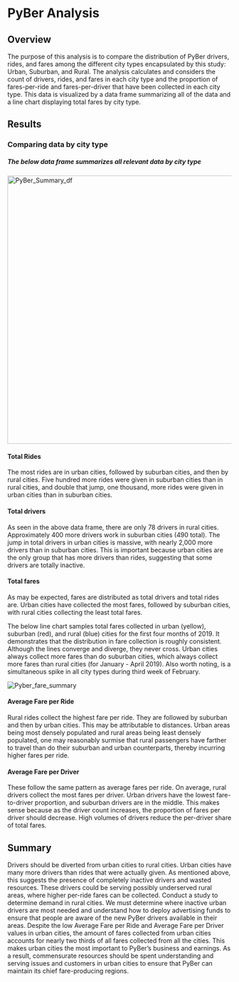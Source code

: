 # PyBer Analysis

## Overview
The purpose of this analysis is to compare the distribution of PyBer drivers, rides, and fares among the different city types encapsulated by this study: Urban, Suburban, and Rural. The analysis calculates and considers the count of drivers, rides, and fares in each city type and the proportion of fares-per-ride and fares-per-driver that have been collected in each city type. This data is visualized by a data frame summarizing all of the data and a line chart displaying total fares by city type. 

## Results
### Comparing data by city type
##### The below data frame summarizes all relevant data by city type

<img width="602" alt="PyBer_Summary_df" src="https://user-images.githubusercontent.com/114126935/200733098-f6b576ac-35ab-45c3-a52b-ad279d665a47.png">

#### Total Rides
The most rides are in urban cities, followed by suburban cities, and then by rural cities. Five hundred more rides were given in suburban cities than in rural cities, and double that jump, one thousand, more rides were given in urban cities than in suburban cities. 

#### Total drivers
As seen in the above data frame, there are only 78 drivers in rural cities. Approximately 400 more drivers work in suburban cities (490 total). The jump in total drivers in urban cities is massive, with nearly 2,000 more drivers than in suburban cities. This is important because urban cities are the only group that has more drivers than rides, suggesting that some drivers are totally inactive. 

#### Total fares
As may be expected, fares are distributed as total drivers and total rides are. Urban cities have collected the most fares, followed by suburban cities, with rural cities collecting the least total fares.

The below line chart samples total fares collected in urban (yellow), suburban (red), and rural (blue) cities for the first four months of 2019. It demonstrates that the distribution in fare collection is roughly consistent. Although the lines converge and diverge, they never cross. Urban cities always collect more fares than do suburban cities, which always collect more fares than rural cities (for January - April 2019). Also worth noting, is a simultaneous spike in all city types during third week of February.

![Pyber_fare_summary](https://user-images.githubusercontent.com/114126935/200733165-9817c58c-f700-4412-8b7f-c4444bc0a11a.png)

#### Average Fare per Ride
Rural rides collect the highest fare per ride. They are followed by suburban and then by urban cities. This may be attributable to distances. Urban areas being most densely populated and rural areas being least densely populated, one may reasonably surmise that rural passengers have farther to travel than do their suburban and urban counterparts, thereby incurring higher fares per ride.  

#### Average Fare per Driver
These follow the same pattern as average fares per ride. On average, rural drivers collect the most fares per driver. Urban drivers have the lowest fare-to-driver proportion, and suburban drivers are in the middle. This makes sense because as the driver count increases, the proportion of fares per driver should decrease. High volumes of drivers reduce the per-driver share of total fares. 

## Summary 
Drivers should be diverted from urban cities to rural cities. Urban cities have many more drivers than rides that were actually given. As mentioned above, this suggests the presence of completely inactive drivers and wasted resources. These drivers could be serving possibly underserved rural areas, where higher per-ride fares can be collected. 
Conduct a study to determine demand in rural cities. We must determine where inactive urban drivers are most needed and understand how to deploy advertising funds to ensure that people are aware of the new PyBer drivers available in their areas. 
Despite the low Average Fare per Ride and Average Fare per Driver values in urban cities, the amount of fares collected from urban cities accounts for nearly two thirds of all fares collected from all the cities. This makes urban cities the most important to PyBer’s business and earnings. As a result, commensurate resources should be spent understanding and serving issues and customers in urban cities to ensure that PyBer can maintain its chief fare-producing regions. 
